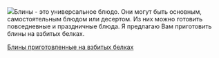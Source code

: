 <!--2025-05-19 20:44:57-->
<div class="yb">
  <div class="rss povarenok"><a href="https://www.povarenok.ru/recipes/show/182675/"><img src="https://www.povarenok.ru/data/cache/2025may/19/39/3177111_96946-640x480.jpg"></a>Блины - это универсальное блюдо. Они могут быть основным, самостоятельным блюдом или десертом. Из них можно готовить повседневные и праздничные блюда. Я предлагаю Вам приготовить блины на взбитых белках. <p class="titl"><a href="https://www.povarenok.ru/recipes/show/182675/">Блины приготовленные на взбитых белках</a></p></div>
</div>
